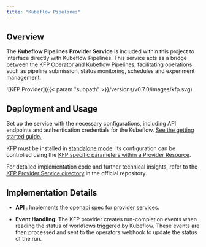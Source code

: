 ```yaml
---
title: "Kubeflow Pipelines"
---
```


## Overview

The **Kubeflow Pipelines Provider Service** is included within this project to interface directly with
Kubeflow Pipelines. This service acts as a bridge between the KFP Operator and Kubeflow Pipelines, facilitating operations such as pipeline
submission, status monitoring, schedules and experiment management.

![KFP Provider]({{< param "subpath" >}}/versions/v0.7.0/images/kfp.svg)

## Deployment and Usage


Set up the service with the necessary configurations, including API endpoints and authentication
credentials for the Kubeflow. [See the getting started guide.](../../../getting-started/installation/#providers)

KFP must be installed in [standalone mode](https://www.kubeflow.org/docs/components/pipelines/legacy-v1/installation/standalone-deployment/).
Its configuration can be controlled using the [KFP specific parameters within a Provider Resource](../../resources/provider/#kubeflow).

For detailed implementation code and further technical insights, refer to the
[KFP Provider Service directory](https://github.com/sky-uk/kfp-operator/tree/versions/v0.7.0/provider-service/kfp) in the
official repository.

## Implementation Details

- **API** : Implements the [openapi spec for provider services](../overview/#api).

- **Event Handling**: The KFP provider creates run-completion events when reading the status of workflows triggered by
Kubeflow. These events are then processed and sent to the operators webhook to update the status of the run.
